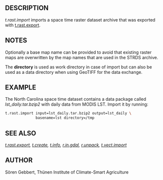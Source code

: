 ## DESCRIPTION

*t.rast.import* imports a space time raster dataset archive that was
exported with [t.rast.export](t.rast.export.md).

## NOTES

Optionally a base map name can be provided to avoid that existing raster
maps are overwritten by the map names that are used in the STRDS
archive.

The **directory** is used as work directory in case of import but can
also be used as a data directory when using GeoTIFF for the data
exchange.

## EXAMPLE

The North Carolina space time dataset contains a data package called
*lst_daily.tar.bzip2* with daily data from MODIS LST. Import it by
running:

```bash
t.rast.import input=lst_daily.tar.bzip2 output=lst_daily \
              basename=lst directory=/tmp
```

## SEE ALSO

*[t.rast.export](t.rast.export.md), [t.create](t.create.md),
[t.info](t.info.md), [r.in.gdal](r.in.gdal.md), [r.unpack](r.unpack.md),
[t.vect.import](t.vect.import.md)*

## AUTHOR

Sören Gebbert, Thünen Institute of Climate-Smart Agriculture

